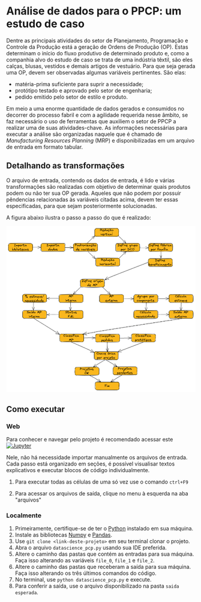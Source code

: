 # Análise de dados para o PPCP: um estudo de caso

Dentre as principais atividades do setor de Planejamento, Programação e Controle da Produção está a geração de Ordens de Produção (OP). Estas determinam o início do fluxo produtivo de determinado produto e, como a companhia alvo do estudo de caso se trata de uma indústria têxtil, são eles calças, blusas, vestidos e demais artigos de vestuário. 
  Para que seja gerada uma OP, devem ser observadas algumas variáveis pertinentes. São elas:
* matéria-prima suficiente para suprir a necessidade;
* protótipo testado e aprovado pelo setor de engenharia;
* pedido emitido pelo setor de estilo e produto.

Em meio a uma enorme quantidade de dados gerados e consumidos no decorrer do processo fabril e com a agilidade requerida nesse âmbito, se faz necessário o uso de ferramentas que auxiliem o setor de PPCP a realizar uma de suas atividades-chave. As informações necessárias para executar a análise são organizadas naquele que é chamado de *Manufacturing Resources Planning* (MRP) e disponibilizadas em um arquivo de entrada em formato tabular. 

## Detalhando as transformações

O arquivo de entrada, contendo os dados de entrada, é lido e várias transformações são realizadas com objetivo de determinar quais produtos podem ou não ter sua OP gerada. Aqueles que não podem por possuir pêndencias relacionadas às variáveis citadas acima, devem ter essas especificadas, para que sejam posteriormente solucionadas. 

A figura abaixo ilustra o passo a passo do que é realizado:

<center><img width="800" src="images/fluxo-de-dados.png"></center>

## Como executar

### Web
Para conhecer e navegar pelo projeto é recomendado acessar este [![Jupyter](https://img.shields.io/badge/-Notebook-191A1B?style=flat-square&logo=jupyter)](https://github.com/deborahmoreira/data_science_ind_40/blob/main/DataScience_PCP.ipynb)

Nele, não há necessidade importar manualmente os arquivos de entrada. Cada passo está organizado em seções, é possível visualisar textos explicativos e executar blocos de código individualmente. 
1. Para executar todas as células de uma só vez use o comando `ctrl+F9`

2. Para acessar os arquivos de saída, clique no menu à esquerda na aba "arquivos"

### Localmente
1. Primeiramente, certifique-se de ter o [Python](https://www.python.org/downloads/) instalado em sua máquina.
2. Instale as bibliotecas [Numpy](https://numpy.org/install/) e [Pandas](https://pandas.pydata.org/docs/getting_started/install.html).
3. Use `git clone <link-deste-projeto>` em seu terminal clonar o projeto.
4. Abra o arquivo `datascience_pcp.py` usando sua IDE preferida.
5. Altere o caminho das pastas que contém as entradas para sua máquina. Faça isso alterando as variáveis `file_0`, `file_1` e `file_2`.
6. Altere o caminho das pastas que receberam a saída para sua máquina. Faça isso alterando os três últimos comandos do código.
7. No terminal, use `python datascience_pcp.py` e execute.
8. Para conferir a saída, use o arquivo disponibilizado na pasta `saida esperada`.
